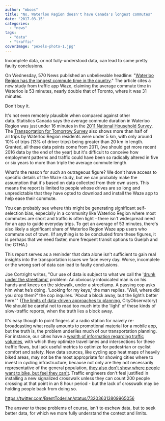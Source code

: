 ```yaml
---
author: "mboos"
title: "No, Waterloo Region doesn't have Canada's longest commutes"
date: "2017-03-15"
categories: 
  - "news"
tags: 
  - "data"
  - "traffic"
coverImage: "pexels-photo-1.jpg"
---
```


Incomplete data, or not fully-understood data, can lead to some pretty faulty conclusions.

On Wednesday, 570 News published an unbelievable headline: "[Waterloo Region has the longest commute time in the country](https://www.570news.com/2017/03/15/waterloo-region-has-longest-drive-time-in-country/)." The article cites a new study from traffic app Waze, claiming the average commute time in Waterloo is 53 minutes, nearly double that of Toronto, where it was 31 minutes.

Don't buy it.<!--more-->

It's not even remotely plausible when compared against other data. Statistics Canada says the average commute duration in Waterloo Region was just under 16 minutes in the [2011 National Household Survey](https://www12.statcan.gc.ca/nhs-enm/2011/dp-pd/prof/details/page.cfm?Lang=E&Geo1=CD&Code1=3530&Data=Count&SearchText=waterloo&SearchType=Begins&SearchPR=01&A1=All&B1=All&Custom=&TABID=1). The [Transportation for Tomorrow Survey](https://dmg.utoronto.ca/transportation-tomorrow-survey/tts-introduction) also shows more than half of all trips by Waterloo Region residents were under 5 km, with only around 10% of trips (13% of driver trips) being greater than 20 km in length. Granted, all these data points come from 2011, (we should get more recent 2016 data by the end of the year) but it's difficult to conceive how employment patterns and traffic could have been so radically altered in five or six years to more than triple the average commute length.

What's the reason for such an outrageous figure? We don't have access to specific details of the Waze study, but we can probably make the assumption that it's based on data collected from their own users. This means the report is limited to people whose drives are so long and unpredictable that they have opted to download and install the Waze app to help ease their commute.

You can probably see where this might be generating significant self-selection bias, especially in a community like Waterloo Region where most commutes are short and traffic is often light - there isn't widespread need for an app to guide everyday trips. To get an average of 53 minutes, there's also likely a significant share of Waterloo Region Waze app users who commute out of town. (If anything is to be concluded from these figures, it is perhaps that we need faster, more frequent transit options to Guelph and the GTHA.)

This report serves as a reminder that data alone isn't sufficient to gain real insights into the transportation issues we face every day. Worse, incomplete or the wrong sort of data can lead to faulty conclusions.

Joe Cortright writes, "Our use of data is subject to what we call the '[drunk under the streetlamp'](https://quoteinvestigator.com/2013/04/11/better-light/) problem: An obviously intoxicated man is on his hands and knees on the sidewalk, under a streetlamp. A passing cop asks him what he’s doing. 'Looking for my keys,' the man replies. 'Well, where did you drop them?' the cop inquires. 'About a block away, but the light’s better here.'" ([The limits of data-driven approaches to planning](https://cityobservatory.org/the-limits-of-data-driven-approaches-to-planning/), CityObservatory) We should be careful not to read too much into the 'light' of these kinds of slow-traffic reports, when the truth lies a block away.

It's easy though to point fingers at a radio station for naively re-broadcasting what really amounts to promotional material for a mobile app, but the truth is, the problem underlies much of our transportation planning. For instance, our cities have a [wealth of information regarding traffic volumes](https://www.regionofwaterloo.ca/en/gettingAround/resources/RegionalTrafficVolumes-AllLocations.pdf), with which they optimize travel lanes and intersections for these traffic flows, but lack useful metrics to optimize for pedestrian or cyclist comfort and safety. New data sources, like cycling app heat maps of heavily biked areas, may not be the most appropriate for showing cities where to invest in cycling infrastructure, because not only are they not necessarily representative of the general population, [they also don't show where people want to bike, but feel they can't](https://waterloons.blogspot.ca/2016/05/strava-and-curious-tale-of-ww2-bombers.html). Traffic engineers don't feel justified in installing a new signalized crosswalk unless they can count 200 people crossing at that point in an 8 hour period - but the lack of crosswalk may be holding people back from doing so.

https://twitter.com/BrentToderian/status/732036313809965056

The answer to these problems of course, isn't to eschew data, but to seek better data, for which we more fully understand the context and limits.
